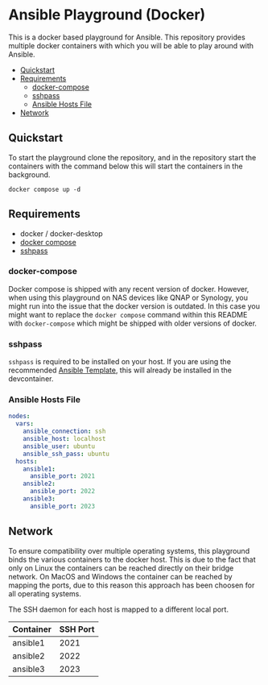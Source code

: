 # Ansible Playground (Docker)

This is a docker based playground for Ansible. This repository provides multiple docker containers with which you will be able to play around with Ansible.

- [Quickstart](#quickstart)
- [Requirements](#requirements)
  - [docker-compose](#docker-compose)
  - [sshpass](#sshpass)
  - [Ansible Hosts File](#ansible-hosts-file)
- [Network](#network)

## Quickstart

To start the playground clone the repository, and in the repository start the containers with the command below this will start the containers in the background.

```shell
docker compose up -d
```

## Requirements

- docker / docker-desktop
- [docker compose](#docker-compose)
- [sshpass](#sshpass)

### docker-compose

Docker compose is shipped with any recent version of docker. However, when using this playground on NAS devices like QNAP or Synology, you might run into the issue that the docker version is outdated. In this case you might want to replace the `docker compose` command within this README with `docker-compose` which might be shipped with older versions of docker.

### sshpass

`sshpass` is required to be installed on your host. If you are using the recommended [Ansible Template](https://github.com/gjrtimmer/ansible-template), this will already be installed in the devcontainer.

### Ansible Hosts File

```yaml
nodes:
  vars:
    ansible_connection: ssh
    ansible_host: localhost
    ansible_user: ubuntu
    ansible_ssh_pass: ubuntu
  hosts:
    ansible1:
      ansible_port: 2021
    ansible2:
      ansible_port: 2022
    ansible3:
      ansible_port: 2023
```

## Network

To ensure compatibility over multiple operating systems, this playground binds the various containers to the docker host. This is due to the fact that only on Linux the containers can be reached directly on their bridge network. On MacOS and Windows the container can be reached by mapping the ports, due to this reason this approach has been choosen for all operating systems.

The SSH daemon for each host is mapped to a different local port.

| Container | SSH Port |
| --------- | -------- |
| ansible1  | 2021     |
| ansible2  | 2022     |
| ansible3  | 2023     |
